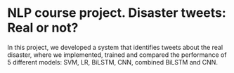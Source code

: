# NLP course project. Disaster tweets: Real or not? 

In this project, we developed a system that identifies tweets about the real disaster, where we implemented, trained and compared the performance of 5 different models: SVM, LR, BiLSTM, CNN,  combined BiLSTM and CNN.

